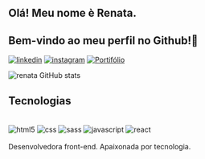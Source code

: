 ## Olá! Meu nome è Renata.
## Bem-vindo ao meu perfil no Github!👋

[![linkedin](https://img.shields.io/badge/LinkedIn-0077B5?style=for-the-badge&logo=linkedin&logoColor=white)](linkedin.com/in/renata-aline-oliveira)
[![instagram](https://img.shields.io/badge/Instagram-E4405F?style=for-the-badge&logo=instagram&logoColor=white)](https://www.instagram.com/renataaolyveira/)
[![Portifólio](https://img.shields.io/badge/website-000000?style=for-the-badge&logo=About.me&logoColor=white)](https://renata-aline.github.io/portfolio/)

![renata GitHub stats](https://github-readme-stats.vercel.app/api?username=renata-aline&show_icons=true&theme=dracula)

## Tecnologias

<div style="display: inline_block"><br/>
  <img align="center" src="https://img.shields.io/badge/HTML5-E34F26?style=for-the-badge&logo=html5&logoColor=white" alt="html5"/>
  <img align="center" src="https://img.shields.io/badge/CSS3-1572B6?style=for-the-badge&logo=css3&logoColor=white" alt="css"/>
  <img align="center" src="https://img.shields.io/badge/Sass-CC6699?style=for-the-badge&logo=sass&logoColor=white" alt="sass"/>
  <img align="center" src="https://img.shields.io/badge/JavaScript-F7DF1E?style=for-the-badge&logo=javascript&logoColor=black" alt="javascript"/>
  <img align="center" src="https://img.shields.io/badge/React-20232A?style=for-the-badge&logo=react&logoColor=61DAFB" alt="react"/>
</div><br/>
Desenvolvedora front-end. Apaixonada por tecnologia.

